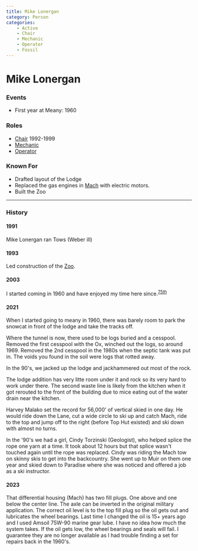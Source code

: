 ```yaml
---
title: Mike Lonergan
category: Person
categories:
    - Active
    - Chair
    - Mechanic
    - Operator
    - Fossil
---
```

# Mike Lonergan
### Events
- First year at Meany: 1960

### Roles
- [Chair](/Person/Chair) 1992-1999
- [Mechanic](/Person/Mechanic)
- [Operator](/Person/Operator)

### Known For
- Drafted layout of the Lodge
- Replaced the gas engines in [Mach](/Mach) with electric motors.
- Built the Zoo

---
### History
#### 1991

Mike Lonergan ran Tows (Weber ill)

#### 1993

Led construction of the [Zoo](/Building/Zoo).

#### 2003

I started coming in 1960 and have enjoyed my time here since.<sup>[75th][]</sup>

#### 2021

When I started going to meany in 1960, there was barely room to park the snowcat in front of the lodge and take the tracks off.

Where the tunnel is now, there used to be logs buried and a cesspool. Removed the first cesspool with the Ox, winched out the logs, so around 1969. Removed the 2nd cesspool in the 1980s when the septic tank was put in. The voids you found in the soil were logs that rotted away.

In the 90's, we jacked up the lodge and jackhammered out most of the rock. 

The lodge addition has very litte room under it and rock so its very hard to work under there. The second waste line is likely from the kitchen when it got rerouted to the front of the building due to mice eating out of the water drain near the kitchen.

Harvey Malako set the record for 56,000' of vertical skied in one day. He would ride down the Lane, cut a wide circle to ski up and catch Mach, ride to the top and jump off to the right (before Top Hut existed) and ski down with almost no turns.

In the '90's we had a girl, Cindy Torzinski (Geologist), who helped splice the rope one yarn at a time. It took about 12 hours but that splice wasn't touched again until the rope was replaced. Cindy was riding the Mach tow on skinny skis to get into the backcountry. She went up to Muir on them one year and skied down to Paradise where she was noticed and offered a job as a ski instructor.

#### 2023

That differential housing (Mach) has two fill plugs.  One above and one below the center line.  The axle can be inverted in the original military application.  The correct oil level is to the top fill plug so the oil gets out and lubricates the wheel bearings.  Last time I changed the oil is 15+ years ago and I used Amsoil 75W-90 marine gear lube.  I have no idea how much the system takes.  If the oil gets low, the wheel bearings and seals will fail.  I guarantee they are no longer available as I had trouble finding a set for repairs back in the 1960's.  


[75th]: /Event/Anniversary#75th
